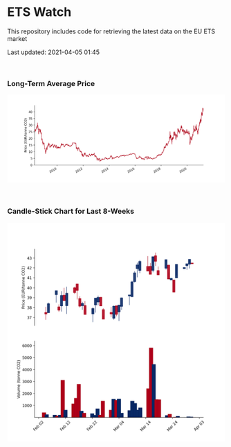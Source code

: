 # ETS Watch

This repository includes code for retrieving the latest data on the EU ETS market

Last updated: 2021-04-05 01:45

<br>

### Long-Term Average Price

![Long-term average](img/long_term_avg.png)

<br>

### Candle-Stick Chart for Last 8-Weeks

![Open, High, Low, Close & Volume](img/ohlc_vol.png)
